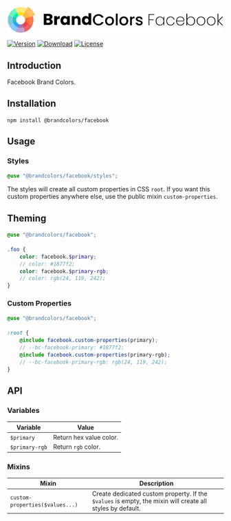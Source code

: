 <div align="center">

![Brand Colors Facebook](.github/logo.svg)

</div>

[![Version](https://flat.badgen.net/npm/v/@brandcolors/facebook)](https://www.npmjs.com/package/@brandcolors/facebook)
[![Download](https://flat.badgen.net/npm/dt/@brandcolors/facebook)](https://www.npmjs.com/package/@brandcolors/facebook)
[![License](https://flat.badgen.net/npm/license/@brandcolors/facebook)](https://www.npmjs.com/package/@brandcolors/facebook)

## Introduction

Facebook Brand Colors.

## Installation

```shell
npm install @brandcolors/facebook
```

## Usage

### Styles

<block-code>

```scss
@use "@brandcolors/facebook/styles";
```

</block-code>

The styles will create all custom properties in CSS `root`. If you want this custom properties anywhere else, use the
public mixin `custom-properties`.

## Theming

```scss
@use "@brandcolors/facebook";

.foo {
    color: facebook.$primary;
    // color: #1877f2;
    color: facebook.$primary-rgb;
    // color: rgb(24, 119, 242);
}
```

### Custom Properties

```scss
@use "@brandcolors/facebook";

:root {
    @include facebook.custom-properties(primary);
    // --bc-facebook-primary: #1877f2;
    @include facebook.custom-properties(primary-rgb);
    // --bc-facebook-primary-rgb: rgb(24, 119, 242);
}
```

## API

### Variables

| Variable | Value |
| --- | --- |
| `$primary` | Return hex value color. |
| `$primary-rgb` | Return `rgb` color. |

### Mixins

| Mixin | Description |
| --- | --- |
| `custom-properties($values...)` | Create dedicated custom property. If the `$values` is empty, the mixin will create all styles by default. |
